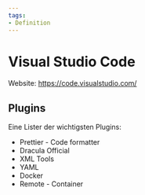 ```yaml
---
tags:
- Definition
---
```

# Visual Studio Code

Website: <https://code.visualstudio.com/>

## Plugins

Eine Lister der wichtigsten Plugins:

* Prettier - Code formatter
* Dracula Official
* XML Tools
* YAML
* Docker
* Remote - Container